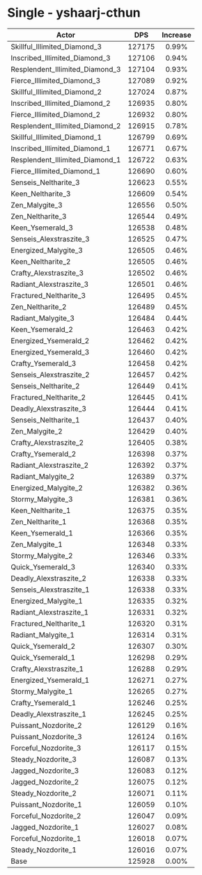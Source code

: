 # Single - yshaarj-cthun
| Actor | DPS | Increase |
|---|:---:|:---:|
|Skillful_Illimited_Diamond_3|127175|0.99%|
|Inscribed_Illimited_Diamond_3|127106|0.94%|
|Resplendent_Illimited_Diamond_3|127104|0.93%|
|Fierce_Illimited_Diamond_3|127089|0.92%|
|Skillful_Illimited_Diamond_2|127024|0.87%|
|Inscribed_Illimited_Diamond_2|126935|0.80%|
|Fierce_Illimited_Diamond_2|126932|0.80%|
|Resplendent_Illimited_Diamond_2|126915|0.78%|
|Skillful_Illimited_Diamond_1|126799|0.69%|
|Inscribed_Illimited_Diamond_1|126771|0.67%|
|Resplendent_Illimited_Diamond_1|126722|0.63%|
|Fierce_Illimited_Diamond_1|126690|0.60%|
|Senseis_Neltharite_3|126623|0.55%|
|Keen_Neltharite_3|126609|0.54%|
|Zen_Malygite_3|126556|0.50%|
|Zen_Neltharite_3|126544|0.49%|
|Keen_Ysemerald_3|126538|0.48%|
|Senseis_Alexstraszite_3|126525|0.47%|
|Energized_Malygite_3|126505|0.46%|
|Keen_Neltharite_2|126505|0.46%|
|Crafty_Alexstraszite_3|126502|0.46%|
|Radiant_Alexstraszite_3|126501|0.46%|
|Fractured_Neltharite_3|126495|0.45%|
|Zen_Neltharite_2|126489|0.45%|
|Radiant_Malygite_3|126484|0.44%|
|Keen_Ysemerald_2|126463|0.42%|
|Energized_Ysemerald_2|126462|0.42%|
|Energized_Ysemerald_3|126460|0.42%|
|Crafty_Ysemerald_3|126458|0.42%|
|Senseis_Alexstraszite_2|126457|0.42%|
|Senseis_Neltharite_2|126449|0.41%|
|Fractured_Neltharite_2|126445|0.41%|
|Deadly_Alexstraszite_3|126444|0.41%|
|Senseis_Neltharite_1|126437|0.40%|
|Zen_Malygite_2|126429|0.40%|
|Crafty_Alexstraszite_2|126405|0.38%|
|Crafty_Ysemerald_2|126398|0.37%|
|Radiant_Alexstraszite_2|126392|0.37%|
|Radiant_Malygite_2|126389|0.37%|
|Energized_Malygite_2|126382|0.36%|
|Stormy_Malygite_3|126381|0.36%|
|Keen_Neltharite_1|126375|0.35%|
|Zen_Neltharite_1|126368|0.35%|
|Keen_Ysemerald_1|126366|0.35%|
|Zen_Malygite_1|126348|0.33%|
|Stormy_Malygite_2|126346|0.33%|
|Quick_Ysemerald_3|126340|0.33%|
|Deadly_Alexstraszite_2|126338|0.33%|
|Senseis_Alexstraszite_1|126338|0.33%|
|Energized_Malygite_1|126335|0.32%|
|Radiant_Alexstraszite_1|126331|0.32%|
|Fractured_Neltharite_1|126320|0.31%|
|Radiant_Malygite_1|126314|0.31%|
|Quick_Ysemerald_2|126307|0.30%|
|Quick_Ysemerald_1|126298|0.29%|
|Crafty_Alexstraszite_1|126288|0.29%|
|Energized_Ysemerald_1|126271|0.27%|
|Stormy_Malygite_1|126265|0.27%|
|Crafty_Ysemerald_1|126246|0.25%|
|Deadly_Alexstraszite_1|126245|0.25%|
|Puissant_Nozdorite_2|126129|0.16%|
|Puissant_Nozdorite_3|126124|0.16%|
|Forceful_Nozdorite_3|126117|0.15%|
|Steady_Nozdorite_3|126087|0.13%|
|Jagged_Nozdorite_3|126083|0.12%|
|Jagged_Nozdorite_2|126075|0.12%|
|Steady_Nozdorite_2|126071|0.11%|
|Puissant_Nozdorite_1|126059|0.10%|
|Forceful_Nozdorite_2|126047|0.09%|
|Jagged_Nozdorite_1|126027|0.08%|
|Forceful_Nozdorite_1|126018|0.07%|
|Steady_Nozdorite_1|126016|0.07%|
|Base|125928|0.00%|
